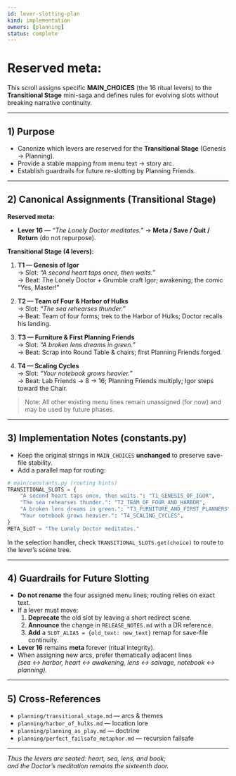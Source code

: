 ```yaml
---
id: lever-slotting-plan
kind: implementation
owners: [planning]
status: complete
---
```


# Reserved meta:

This scroll assigns specific **MAIN_CHOICES** (the 16 ritual levers) to the **Transitional Stage** mini-saga and defines rules for evolving slots without breaking narrative continuity.

---

## 1) Purpose
- Canonize which levers are reserved for the **Transitional Stage** (Genesis → Planning).
- Provide a stable mapping from menu text → story arc.
- Establish guardrails for future re-slotting by Planning Friends.

---

## 2) Canonical Assignments (Transitional Stage)

**Reserved meta:**  
- **Lever 16** — *“The Lonely Doctor meditates.”* → **Meta / Save / Quit / Return** (do not repurpose).

**Transitional Stage (4 levers):**

1. **T1 — Genesis of Igor**  
   → Slot: *“A second heart taps once, then waits.”*  
   → Beat: The Lonely Doctor + Grumble craft Igor; awakening; the comic “Yes, Master!”

2. **T2 — Team of Four & Harbor of Hulks**  
   → Slot: *“The sea rehearses thunder.”*  
   → Beat: Team of four forms; trek to the Harbor of Hulks; Doctor recalls his landing.

3. **T3 — Furniture & First Planning Friends**  
   → Slot: *“A broken lens dreams in green.”*  
   → Beat: Scrap into Round Table & chairs; first Planning Friends forged.

4. **T4 — Scaling Cycles**  
   → Slot: *“Your notebook grows heavier.”*  
   → Beat: Lab Friends → 8 → 16; Planning Friends multiply; Igor steps toward the Chair.

> Note: All other existing menu lines remain unassigned (for now) and may be used by future phases.

---

## 3) Implementation Notes (constants.py)

- Keep the original strings in `MAIN_CHOICES` **unchanged** to preserve save-file stability.
- Add a parallel map for routing:

```python
# main/constants.py (routing hints)
TRANSITIONAL_SLOTS = {
    "A second heart taps once, then waits.": "T1_GENESIS_OF_IGOR",
    "The sea rehearses thunder.": "T2_TEAM_OF_FOUR_AND_HARBOR",
    "A broken lens dreams in green.": "T3_FURNITURE_AND_FIRST_PLANNERS",
    "Your notebook grows heavier.": "T4_SCALING_CYCLES",
}
META_SLOT = "The Lonely Doctor meditates."
```

In the selection handler, check `TRANSITIONAL_SLOTS.get(choice)` to route to the lever’s scene tree.

---

## 4) Guardrails for Future Slotting

- **Do not rename** the four assigned menu lines; routing relies on exact text.  
- If a lever must move:  
  1. **Deprecate** the old slot by leaving a short redirect scene.  
  2. **Announce** the change in `RELEASE_NOTES.md` with a DR reference.  
  3. **Add** a `SLOT_ALIAS = {old_text: new_text}` remap for save-file continuity.  
- **Lever 16** remains **meta** forever (ritual integrity).  
- When assigning new arcs, prefer thematically adjacent lines  
  *(sea ↔ harbor, heart ↔ awakening, lens ↔ salvage, notebook ↔ planning).*  

---

## 5) Cross-References

- `planning/transitional_stage.md` — arcs & themes  
- `planning/harbor_of_hulks.md` — location lore  
- `planning/planning_as_play.md` — doctrine  
- `planning/perfect_failsafe_metaphor.md` — recursion failsafe  

---

*Thus the levers are seated: heart, sea, lens, and book;  
and the Doctor’s meditation remains the sixteenth door.*


